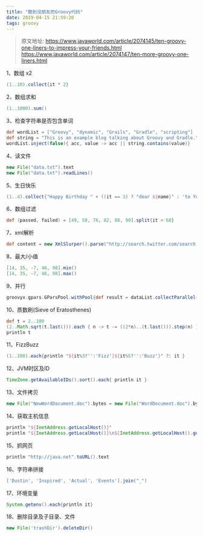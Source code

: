 ```yaml
---
title: "酷到没朋友的Groovy代码"
date: 2019-04-15 21:59:20
tags: groovy
---
```


> 原文地址: 
> https://www.javaworld.com/article/2074145/ten-groovy-one-liners-to-impress-your-friends.html
> https://www.javaworld.com/article/2074147/ten-more-groovy-one-liners.html

1、数组 x2

```groovy
(1..10).collect{it * 2}
```

2、数组求和

```groovy
(1..1000).sum()
```

3、检查字符串是否包含单词
```groovy
def wordList = ["Groovy", "dynamic", "Grails", "Gradle", "scripting"]
def string = "This is an example blog talking about Groovy and Gradle."
wordList.inject(false){ acc, value -> acc || string.contains(value)}
```
<!-- more -->
4、读文件
```groovy
new File("data.txt").text
new File("data.txt").readLines()
```

5、生日快乐
```groovy
(1..4).collect{"Happy Birthday " + ((it == 3) ? "dear ${name}" : 'to You')}.each{line -> println line}
```

6、数组过滤
```groovy
def (passed, failed) = [49, 58, 76, 82, 88, 90].split{it > 60}
```

7、xml解析
```groovy
def content = new XmlSlurper().parse("http://search.twitter.com/search.atom?&q=groovy")
```

8、最大/小值
```groovy
[14, 35, -7, 46, 98].min()
[14, 35, -7, 46, 98].max()
```

9、并行
```groovy
groovyx.gpars.GParsPool.withPool{def result = dataList.collectParallel{processItem(it)}}
```

10、质数刷(Sieve of Eratosthenes)
```groovy
def t = 2..100
(2..Math.sqrt(t.last())).each { n -> t -= ((2*n)..(t.last())).step(n) }
println t
```

11、FizzBuzz
```groovy
(1..100).each{println "${it%3?'':'Fizz'}${it%5?'':'Buzz'}" ?: it }
```

12、JVM时区及ID
```groovy
TimeZone.getAvailableIDs().sort().each{ println it }
```

13、文件拷贝
```groovy
new File("NewWordDocument.doc").bytes = new File("WordDocument.doc").bytes
```

14、获取主机信息
```groovy
println "${InetAddress.getLocalHost()}"
println "${InetAddress.getLocalHost()}\n${InetAddress.getLocalHost().getLoopbackAddress()}"
```

15、抓网页
```groovy
println "http://java.net".toURL().text 
```

16、字符串拼接
```groovy
['Dustin', 'Inspired', 'Actual', 'Events'].join("_")
```

17、环境变量
```groovy
System.getenv().each{println it}
```

18、删除目录及子目录、文件
```groovy
new File('trashDir').deleteDir()
```